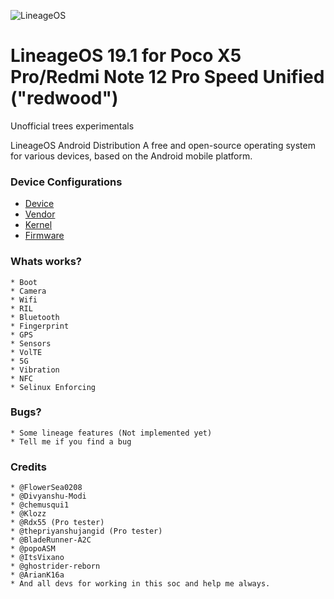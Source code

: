 ![LineageOS](https://i.blogs.es/86a836/img_20230206_112113_788/1366_2000.jpeg)

LineageOS 19.1 for Poco X5 Pro/Redmi Note 12 Pro Speed Unified ("redwood")
===========

Unofficial trees experimentals

LineageOS Android Distribution A free and open-source operating system for various devices, based on the Android mobile platform.

### Device Configurations

- [Device](https://github.com/xiaomi-redwood-devs/android_device_xiaomi_redwood)
- [Vendor](https://github.com/xiaomi-redwood-devs/android_vendor_xiaomi_redwood)
- [Kernel](https://github.com/xiaomi-redwood-devs/android_kernel_xiaomi_redwood)
- [Firmware](https://gitlab.com/TheStrechh/android_vendor_xiaomi_redwood-firmware)

### Whats works?

	* Boot
	* Camera
	* Wifi
	* RIL
	* Bluetooth
	* Fingerprint
	* GPS
	* Sensors
	* VolTE
	* 5G
	* Vibration
	* NFC
	* Selinux Enforcing

### Bugs?

	* Some lineage features (Not implemented yet)
	* Tell me if you find a bug

### Credits

	* @FlowerSea0208 
	* @Divyanshu-Modi
	* @chemusqui1
	* @Klozz
	* @Rdx55 (Pro tester)
	* @thepriyanshujangid (Pro tester)
	* @BladeRunner-A2C
	* @popoASM
	* @ItsVixano
	* @ghostrider-reborn
	* @ArianK16a
	* And all devs for working in this soc and help me always.
